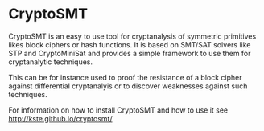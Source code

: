 CryptoSMT
=========

CryptoSMT is an easy to use tool for cryptanalysis of symmetric primitives likes block ciphers or hash functions. It is based on SMT/SAT solvers like STP and CryptoMiniSat and provides a simple framework to use them for cryptanalytic techniques.

This can be for instance used to proof the resistance of a block cipher against differential cryptanalyis or to discover weaknesses against such techniques.

For information on how to install CryptoSMT and how to use it see http://kste.github.io/cryptosmt/